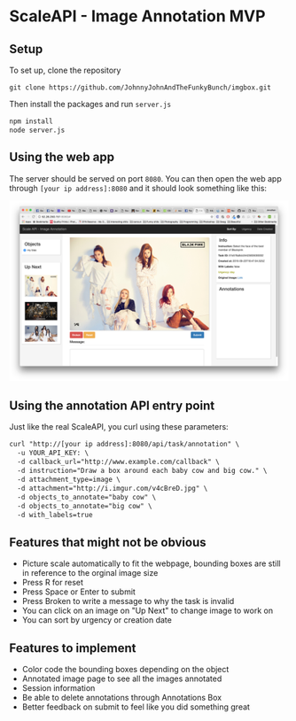 # ScaleAPI - Image Annotation MVP

## Setup

To set up, clone the repository
```
git clone https://github.com/JohnnyJohnAndTheFunkyBunch/imgbox.git
```
Then install the packages and run `server.js`

```
npm install
node server.js
```

## Using the web app
The server should be served on port `8080`. You can then open the web app through `[your ip address]:8080` and it should look something like this:

![alt text](Doc/image1.png)

## Using the annotation API entry point
Just like the real ScaleAPI, you curl using these parameters:
```
curl "http://[your ip address]:8080/api/task/annotation" \
  -u YOUR_API_KEY: \
  -d callback_url="http://www.example.com/callback" \
  -d instruction="Draw a box around each baby cow and big cow." \
  -d attachment_type=image \
  -d attachment="http://i.imgur.com/v4cBreD.jpg" \
  -d objects_to_annotate="baby cow" \
  -d objects_to_annotate="big cow" \
  -d with_labels=true
```

## Features that might not be obvious
* Picture scale automatically to fit the webpage, bounding boxes are still in reference to the orginal image size
* Press R for reset
* Press Space or Enter to submit
* Press Broken to write a message to why the task is invalid
* You can click on an image on "Up Next" to change image to work on
* You can sort by urgency or creation date

## Features to implement
* Color code the bounding boxes depending on the object
* Annotated image page to see all the images annotated
* Session information
* Be able to delete annotations through Annotations Box
* Better feedback on submit to feel like you did something great
